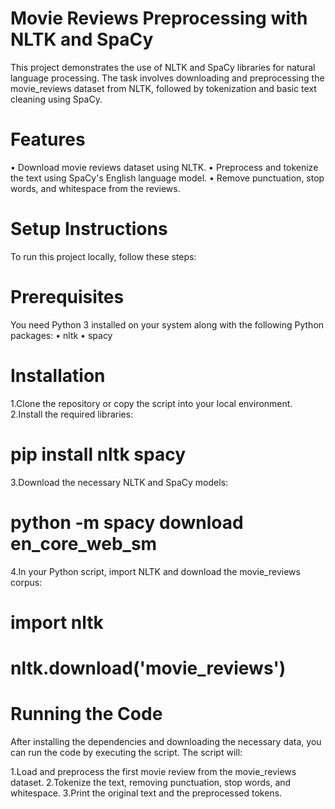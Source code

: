 # Movie Reviews Preprocessing with NLTK and SpaCy
This project demonstrates the use of NLTK and SpaCy libraries for natural language processing. The task involves downloading and preprocessing the movie_reviews dataset from NLTK, followed by tokenization and basic text cleaning using SpaCy.

# Features

• Download movie reviews dataset using NLTK.
• Preprocess and tokenize the text using SpaCy's English language model.
• Remove punctuation, stop words, and whitespace from the reviews.

# Setup Instructions
To run this project locally, follow these steps:

# Prerequisites
You need Python 3 installed on your system along with the following Python packages:
• nltk
• spacy
# Installation
1.Clone the repository or copy the script into your local environment.
2.Install the required libraries:
# pip install nltk spacy
3.Download the necessary NLTK and SpaCy models:
# python -m spacy download en_core_web_sm
4.In your Python script, import NLTK and download the movie_reviews corpus:
# import nltk
# nltk.download('movie_reviews')

# Running the Code
After installing the dependencies and downloading the necessary data, you can run the code by executing the script. The script will:

1.Load and preprocess the first movie review from the movie_reviews dataset.
2.Tokenize the text, removing punctuation, stop words, and whitespace.
3.Print the original text and the preprocessed tokens.


